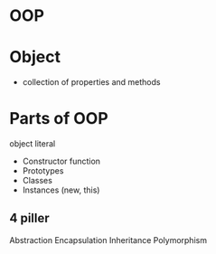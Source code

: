 # OOP

# Object
- collection of properties and methods

# Parts of OOP

object literal

- Constructor function
- Prototypes
- Classes
- Instances (new, this)

## 4 piller
Abstraction
Encapsulation
Inheritance
Polymorphism